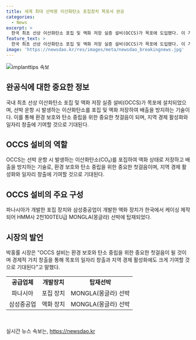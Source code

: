 ```yaml
---
title: 세계 최대 선박용 이산화탄소 포집장치 목포서 완공
categories:
  - News
excerpt: >
  한국 최초 선상 이산화탄소 포집 및 액화 저장 실증 설비(OCCS)가 목포에 도입됐다. 이 기술은 선박 운항 시 발생하는 이산화탄소를 포집하고 액화하여 배출을 방지한다. 이는 환경 보호와 경제적 가치 창출을 통해 일자리 창출과 지역 경제 활성화에 기여할 것으로 기대된다. 목포시는 친환경선박용 시스템을 통해 기술 발전과 산업육성을 적극 추진 중이다.
feature_text: >
  한국 최초 선상 이산화탄소 포집 및 액화 저장 실증 설비(OCCS)가 목포에 도입됐다. 이 기술은 선박 운항 시 발생하는 이산화탄소를 포집하고 액화하여 배출을 방지한다. 이는 환경 보호와 경제적 가치 창출을 통해 일자리 창출과 지역 경제 활성화에 기여할 것으로 기대된다. 목포시는 친환경선박용 시스템을 통해 기술 발전과 산업육성을 적극 추진 중이다.
image: 'https://newsdao.kr/res/images/meta/newsdao_breakingnews.jpg'
---
```


<p><img src="https://newsdao.kr/res/images/meta/newsdao_breakingnews.jpg" alt="implanttips 속보" /></p>

<h2 data-ke-size="size26">완공식에 대한 중요한 정보</h2>

<p data-ke-size="size16">국내 최초 선상 이산화탄소 포집 및 액화 저장 실증 설비(OCCS)가 목포에 설치되었으며, 선박 운항 시 발생하는 이산화탄소를 포집 및 액화 저장하여 배출을 방지하는 기술이다. 이를 통해 환경 보호와 탄소 중립을 위한 중요한 첫걸음이 되며, 지역 경제 활성화와 일자리 창출에 기여할 것으로 기대된다.</p>

<h2 data-ke-size="size26">OCCS 설비의 역할</h2>

<p data-ke-size="size16">OCCS는 선박 운항 시 발생하는 이산화탄소(CO₂)를 포집하여 액화 상태로 저장하고 배출을 방지하는 기술로, 환경 보호와 탄소 중립을 위한 중요한 첫걸음이며, 지역 경제 활성화와 일자리 창출에 기여할 것으로 기대된다.</p>

<h2 data-ke-size="size26">OCCS 설비의 주요 구성</h2>

<p data-ke-size="size16">파나시아가 개발한 포집 장치와 삼성중공업이 개발한 액화 장치가 한국에서 케이싱 제작되어 HMM사 2천100TEU급 MONGLA(몽글라) 선박에 탑재되었다.</p>

<h2 data-ke-size="size26">시장의 발언</h2>

<p data-ke-size="size16">박홍률 시장은 "OCCS 설비는 환경 보호와 탄소 중립을 위한 중요한 첫걸음이 될 것이며 경제적 가치 창출을 통해 목포의 일자리 창출과 지역 경제 활성화에도 크게 기여할 것으로 기대된다"고 말했다.</p>

<table style="width: 100%;" width="725">
<tbody>
<tr>
<td style="text-align: center; height: 17px;"><b>공급업체</b></td>
<td style="text-align: center; height: 17px;"><b>개발장치</b></td>
<td style="text-align: center; height: 17px;"><b>탑재선박</b></td>
</tr>
<tr>
<td style="text-align: center; height: 17px;">파나시아</td>
<td style="text-align: center; height: 17px;">포집 장치</td>
<td style="text-align: center; height: 17px;">MONGLA(몽글라) 선박</td>
</tr>
<tr>
<td style="text-align: center; height: 17px;">삼성중공업</td>
<td style="text-align: center; height: 17px;">액화 장치</td>
<td style="text-align: center; height: 17px;">MONGLA(몽글라) 선박</td>
</tr>
</tbody>
</table>

<p data-ke-size="size16">&nbsp;</p>
실시간 뉴스 속보는, <a href="https://newsdao.kr" rel="dofollow">https://newsdao.kr</a>


